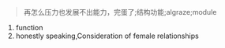 > 再怎么压力也发展不出能力，完蛋了;结构功能;algraze;module
>

1. function
2. honestly speaking,Consideration of female relationships

